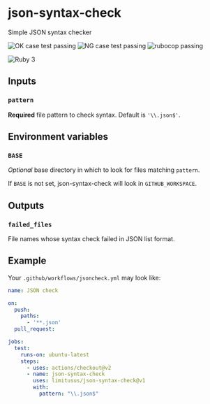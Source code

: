 # json-syntax-check

Simple JSON syntax checker

![OK case test passing](https://github.com/limitusus/json-syntax-check/actions/workflows/oktest.yml/badge.svg)
![NG case test passing](https://github.com/limitusus/json-syntax-check/actions/workflows/ngtest.yml/badge.svg)
![rubocop passing](https://github.com/limitusus/json-syntax-check/actions/workflows/rubocop.yml/badge.svg)

![Ruby 3](https://img.shields.io/badge/Ruby-3-yellow)

## Inputs

### `pattern`

**Required** file pattern to check syntax. Default is `'\\.json$'`.

## Environment variables

### `BASE`

*Optional* base directory in which to look for files matching `pattern`.

If `BASE` is not set, json-syntax-check will look in `GITHUB_WORKSPACE`.

## Outputs

### `failed_files`

File names whose syntax check failed in JSON list format.

## Example

Your `.github/workflows/jsoncheck.yml` may look like:

```yaml
name: JSON check

on:
  push:
    paths:
      - '**.json'
  pull_request:

jobs:
  test:
    runs-on: ubuntu-latest
    steps:
      - uses: actions/checkout@v2
      - name: json-syntax-check
        uses: limitusus/json-syntax-check@v1
        with:
          pattern: "\\.json$"
```
